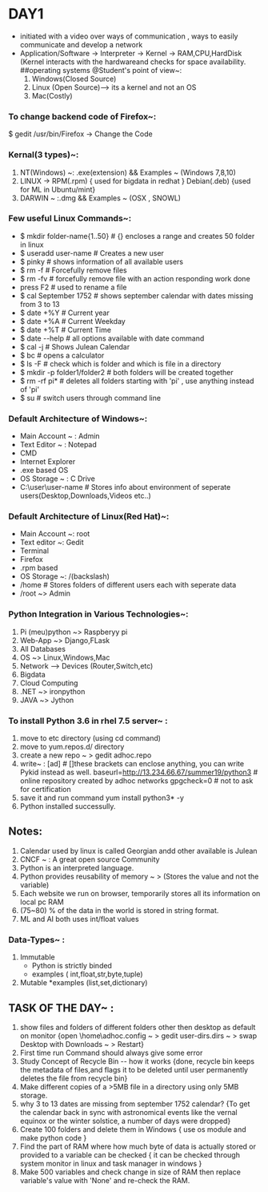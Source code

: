 # DAY1
* initiated with a video over ways of communication , ways to easily communicate and develop a network
* Application/Software -> Interpreter -> Kernel -> RAM,CPU,HardDisk
  (Kernel interacts with the hardwareand checks for space availability.
##operating systems @Student's point of view~: 
  1. Windows(Closed Source)
  2. Linux (Open Source)--> its a kernel and not an OS
  3. Mac(Costly)

### To change backend code of Firefox~:
  $ gedit /usr/bin/Firefox -> Change the Code
  
### Kernal(3 types)~:
  1. NT(Windows) ~:  .exe(extension) && Examples ~ (Windows 7,8,10)
  2. LINUX -> RPM(.rpm) { used for bigdata in redhat }
             Debian(.deb) {used for ML in Ubuntu/mint}
  3. DARWIN ~ :.dmg && Examples ~ (OSX , SNOWL)
  
### Few useful Linux Commands~:
* $ mkdir folder-name{1..50}        # {} encloses a range and creates 50 folder in linux
* $ useradd user-name               # Creates a new user
* $ pinky                           # shows information of all available users
* $ rm -f                           # Forcefully remove files 
* $ rm -fv                          # forcefully remove file with an action responding work done
* press F2                          # used to rename a file
* $ cal September 1752              # shows september calendar with dates missing from 3 to 13
* $ date +%Y                        # Current year
* $ date +%A                        # Current Weekday
* $ date +%T                        # Current Time
* $ date --help                     # all options available with date command
* $ cal -j                          # Shows Julean Calendar 
* $ bc                              # opens a calculator
* $ ls -F                           # check which is folder and which is file in a directory
* $ mkdir -p folder1/folder2        # both folders will be created together
* $ rm -rf pi*                      # deletes all folders starting with 'pi' , use anything instead of 'pi'
* $ su                              # switch users through command line

### Default Architecture of Windows~:
  * Main Account ~ : Admin
  * Text Editor ~ : Notepad
  * CMD
  * Internet Explorer
  * .exe based OS
  * OS Storage ~ : C Drive
  * C:\user\user-name         # Stores info about environment of seperate users(Desktop,Downloads,Videos etc..)
  
### Default Architecture of Linux(Red Hat)~:
  * Main Account ~: root
  * Text editor ~: Gedit
  * Terminal
  * Firefox
  * .rpm based
  * OS Storage ~: /(backslash)
  * /home                     # Stores folders of different users each with seperate data
  * /root  ~> Admin

### Python Integration in Various Technologies~:
  1. Pi (meu)python ~> Raspberyy pi
  2. Web-App ~> Django,FLask
  3. All Databases
  4. OS ~> Linux,Windows,Mac
  5. Network --> Devices (Router,Switch,etc)
  6. Bigdata
  7. Cloud Computing
  8. .NET ~> ironpython
  9. JAVA ~> Jython
  
### To install Python 3.6 in rhel 7.5 server~ :
  1. move to etc directory (using cd command)
  2. move to yum.repos.d/ directory
  3. create a new repo ~ > gedit adhoc.repo
  4. write~ :
    [ad]                                           # []these brackets can enclose anything, you can write Pykid instead as well.
    baseurl=http://13.234.66.67/summer19/python3   # online repository created by adhoc networks
    gpgcheck=0                                     # not to ask for certification
  5. save it and run command
    yum install python3* -y
  6. Python installed successully.
  
  
## Notes:
  1. Calendar used by linux is called Georgian andd other available is Julean
  2. CNCF ~ : A great open source Community
  3. Python is an interpreted language.
  4. Python provides reusability of memory ~ > (Stores the value and not the variable)
  5. Each website we run on browser, temporarily stores all its information on local pc RAM
  6. (75~80) % of the data in the world is stored in string format.
  7. ML and  AI both uses int/float values
  
### Data-Types~ :
  1. Immutable
      * Python is strictly binded
      * examples ( int,float,str,byte,tuple)
  2. Mutable
      *examples (list,set,dictionary)
      
## TASK OF THE DAY~ :
  1. show files and folders of different folders other then desktop as default on monitor
     {open \home\adhoc\.config ~ > gedit user-dirs.dirs ~ > swap Desktop with Downloads ~ > Restart}
  2. First time run Command should always give some error
  3. Study Concept of Recycle Bin -- how it works
     {done, recycle bin keeps the metadata of files,and flags it to be deleted until user permanently deletes the file from          recycle bin}
  4. Make different copies of a >5MB file in a directory using only 5MB storage.
  5. why 3 to 13 dates are missing from september 1752 calendar?
    {To get the calendar back in sync with astronomical events like the vernal equinox or the winter solstice, 
    a number of days were dropped}
  6. Create 100 folders and delete them in Windows
    { use os module and make python code }
  7. Find the part of RAM where how much byte of data is actually stored or provided to a variable can be checked
    { it can be checked through system monitor in linux and task manager in windows }
  8. Make 500 variables and check change in size of RAM then replace variable's value with 'None' and re-check the RAM.
  

